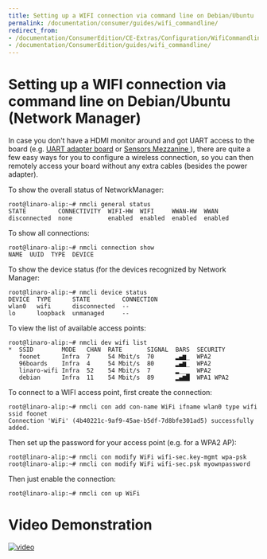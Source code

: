 ```yaml
---
title: Setting up a WIFI connection via command line on Debian/Ubuntu
permalink: /documentation/consumer/guides/wifi_commandline/
redirect_from:
- /documentation/ConsumerEdition/CE-Extras/Configuration/WifiCommandline//
- /documentation/ConsumerEdition/guides/wifi_commandline/
---
```

# Setting up a WIFI connection via command line on Debian/Ubuntu (Network Manager)

In case you don't have a HDMI monitor around and got UART access to the board (e.g. [UART adapter board](https://www.96boards.org/product/uartserial/) or [Sensors Mezzanine
](https://www.96boards.org/product/sensors-mezzanine/)), there are quite a few easy ways for you to configure a wireless connection, so you can then remotely access your board without any extra cables (besides the power adapter).

To show the overall status of NetworkManager:

```shell
root@linaro-alip:~# nmcli general status
STATE         CONNECTIVITY  WIFI-HW  WIFI     WWAN-HW  WWAN
disconnected  none          enabled  enabled  enabled  enabled
```

To show all connections:

```shell
root@linaro-alip:~# nmcli connection show
NAME  UUID  TYPE  DEVICE
```

To show the device status (for the devices recognized by Network Manager:

```shell
root@linaro-alip:~# nmcli device status
DEVICE  TYPE      STATE         CONNECTION
wlan0   wifi      disconnected  --
lo      loopback  unmanaged     --
```

To view the list of available access points:

```shell
root@linaro-alip:~# nmcli dev wifi list
*  SSID        MODE   CHAN  RATE       SIGNAL  BARS  SECURITY
   foonet      Infra  7     54 Mbit/s  70      ▂▄▆_  WPA2
   96boards    Infra  4     54 Mbit/s  80      ▂▄▆_  WPA2
   linaro-wifi Infra  52    54 Mbit/s  7       ▂___  WPA2
   debian      Infra  11    54 Mbit/s  89      ▂▄▆█  WPA1 WPA2
```

To connect to a WIFI access point, first create the connection:

```shell
root@linaro-alip:~# nmcli con add con-name WiFi ifname wlan0 type wifi ssid foonet
Connection 'WiFi' (4b40221c-9af9-45ae-b5df-7d8bfe301ad5) successfully added.
```

Then set up the password for your access point (e.g. for a WPA2 AP):

```shell
root@linaro-alip:~# nmcli con modify WiFi wifi-sec.key-mgmt wpa-psk
root@linaro-alip:~# nmcli con modify WiFi wifi-sec.psk myownpassword
```

Then just enable the connection:

```shell
root@linaro-alip:~# nmcli con up WiFi
```
# Video Demonstration

[![video](https://img.youtube.com/vi/KbfjfcTdpwY/0.jpg)](http://www.youtube.com/watch?v=KbfjfcTdpwY)
